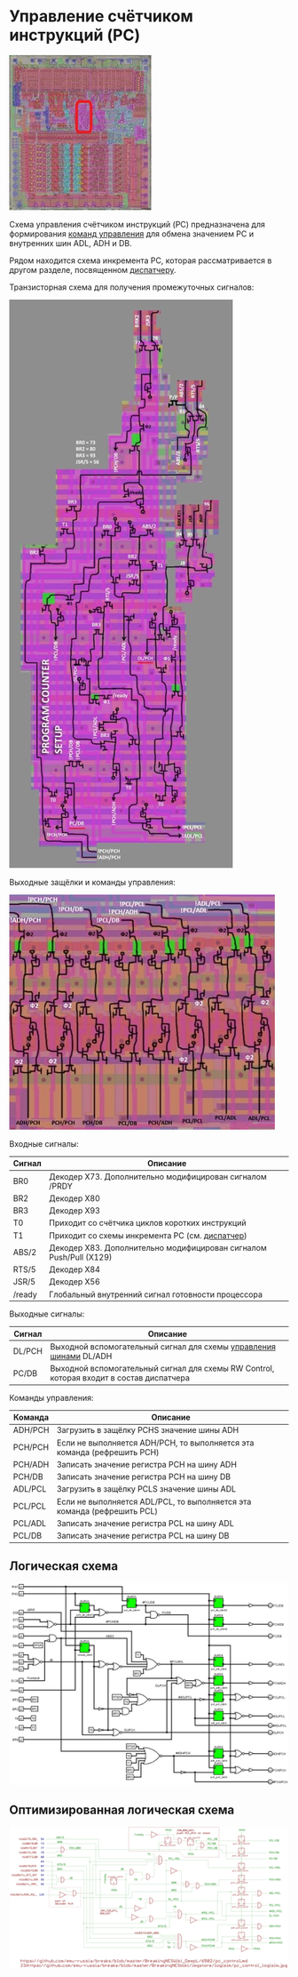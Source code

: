 # Управление счётчиком инструкций (PC)

![6502_locator_pc_control](/BreakingNESWiki/imgstore/6502/6502_locator_pc_control.jpg)

Схема управления счётчиком инструкций (PC) предназначена для формирования [команд управления](context_control.md) для обмена значением PC и внутренних шин ADL, ADH и DB.

Рядом находится схема инкремента PC, которая рассматривается в другом разделе, посвященном [диспатчеру](dispatch.md).

Транзисторная схема для получения промежуточных сигналов:

![pc_control_trans](/BreakingNESWiki/imgstore/pc_control_trans.jpg)

Выходные защёлки и команды управления:

![pc_control_commands_tran](/BreakingNESWiki/imgstore/pc_control_commands_tran.jpg)

Входные сигналы:

|Сигнал|Описание|
|---|---|
|BR0|Декодер X73. Дополнительно модифицирован сигналом /PRDY|
|BR2|Декодер X80|
|BR3|Декодер X93|
|T0|Приходит со счётчика циклов коротких инструкций|
|T1|Приходит со схемы инкремента PC (см. [диспатчер](dispatcher.md))|
|ABS/2|Декодер X83. Дополнительно модифицирован сигналом Push/Pull (X129)|
|RTS/5|Декодер X84|
|JSR/5|Декодер X56|
|/ready|Глобальный внутренний сигнал готовности процессора|

Выходные сигналы:

|Сигнал|Описание|
|---|---|
|DL/PCH|Выходной вспомогательный сигнал для схемы [управления шинами](bus_control.md) DL/ADH|
|PC/DB|Выходной вспомогательный сигнал для схемы RW Control, которая входит в состав диспатчера|

Команды управления:

|Команда|Описание|
|---|---|
|ADH/PCH|Загрузить в защёлку PCHS значение шины ADH|
|PCH/PCH|Если не выполняется ADH/PCH, то выполняется эта команда (рефрешить PCH)|
|PCH/ADH|Записать значение регистра PCH на шину ADH|
|PCH/DB|Записать значение регистра PCH на шину DB|
|ADL/PCL|Загрузить в защёлку PCLS значение шины ADL|
|PCL/PCL|Если не выполняется ADL/PCL, то выполняется эта команда (рефрешить PCL)|
|PCL/ADL|Записать значение регистра PCL на шину ADL|
|PCL/DB|Записать значение регистра PCL на шину DB|

## Логическая схема

![pc_control_logisim](/BreakingNESWiki/imgstore/logisim/pc_control_logisim.jpg)

## Оптимизированная логическая схема

![23_pc_control_logisim](/BreakingNESWiki/imgstore/6502/ttlworks/23_pc_control_logisim.png)
